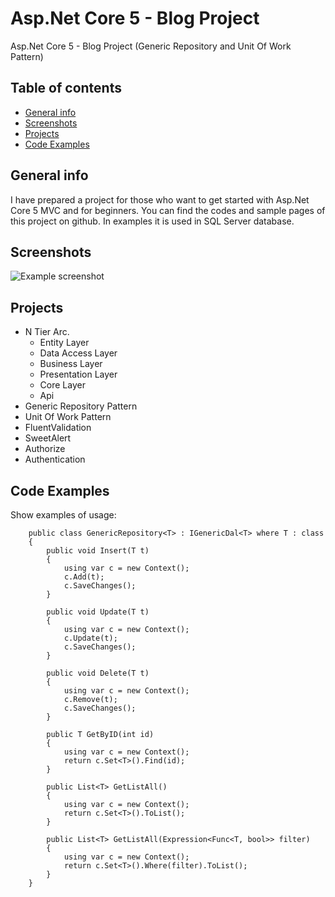 # Asp.Net Core 5 - Blog Project
Asp.Net Core 5 - Blog Project (Generic Repository and Unit Of Work Pattern)

## Table of contents
* [General info](#general-info)
* [Screenshots](#screenshots)
* [Projects](#Projects)
* [Code Examples](#code-examples)

## General info
I have prepared a project for those who want to get started with Asp.Net Core 5 MVC and for beginners. You can find the codes and sample pages of this project on github.
In examples it is used in SQL Server database.

## Screenshots
![Example screenshot](index.jpg)


## Projects
- N Tier Arc.
	- Entity Layer
	- Data Access Layer
	- Business Layer
	- Presentation Layer
	- Core Layer
	- Api
- Generic Repository Pattern
- Unit Of Work Pattern
- FluentValidation
- SweetAlert
- Authorize
- Authentication

## Code Examples
Show examples of usage:
```
    public class GenericRepository<T> : IGenericDal<T> where T : class
    {      
        public void Insert(T t)
        {
            using var c = new Context();
            c.Add(t);
            c.SaveChanges();
        }

        public void Update(T t)
        {
            using var c = new Context();
            c.Update(t);
            c.SaveChanges();
        }

        public void Delete(T t)
        {
            using var c = new Context();
            c.Remove(t);
            c.SaveChanges();
        }

        public T GetByID(int id)
        {
            using var c = new Context();
            return c.Set<T>().Find(id);
        }

        public List<T> GetListAll()
        {
            using var c = new Context();
            return c.Set<T>().ToList();
        }

        public List<T> GetListAll(Expression<Func<T, bool>> filter)
        {
            using var c = new Context();
            return c.Set<T>().Where(filter).ToList();
        }
    }

```
